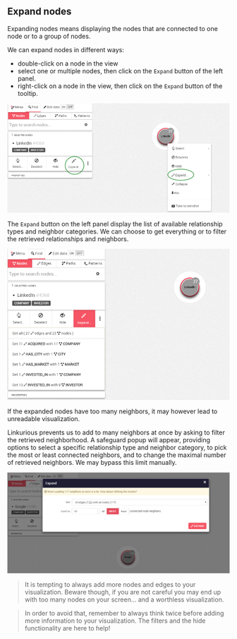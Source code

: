 ## Expand nodes

Expanding nodes means displaying the nodes that are connected to one node or to a group of nodes.

We can expand nodes in different ways:

* double-click on a node in the view
* select one or multiple nodes, then click on the ```Expand``` button of the left panel.
* right-click on a node in the view, then click on the ```Expand``` button of the tooltip.


![](Expand.png)

The ```Expand``` button on the left panel display the list of available relationship types and neighbor categories. We can choose to get everything or to filter the retrieved relationships and neighbors.

![](ExpandOptions.png)

If the expanded nodes have too many neighbors, it may however lead to unreadable visualization.

Linkurious prevents us to add to many neighbors at once by asking to filter the retrieved neighborhood. A safeguard popup will appear, providing options to select a specific relationship type and neighbor category, to pick the most or least connected neighbors, and to change the maximal number of retrieved neighbors. We may bypass this limit manually.

![](TooMany.png)

> It is tempting to always add more nodes and edges to your visualization. Beware though, if you are not careful you may end up with too many nodes on your screen... and a worthless visualization.

> In order to avoid that, remember to always think twice before adding more information to your visualization. The filters and the hide functionality are here to help!
